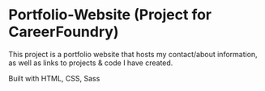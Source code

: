 # Portfolio-Website (Project for CareerFoundry)

This project is a portfolio website that hosts my contact/about information, as well as links to projects & code I have created.

Built with HTML, CSS, Sass
